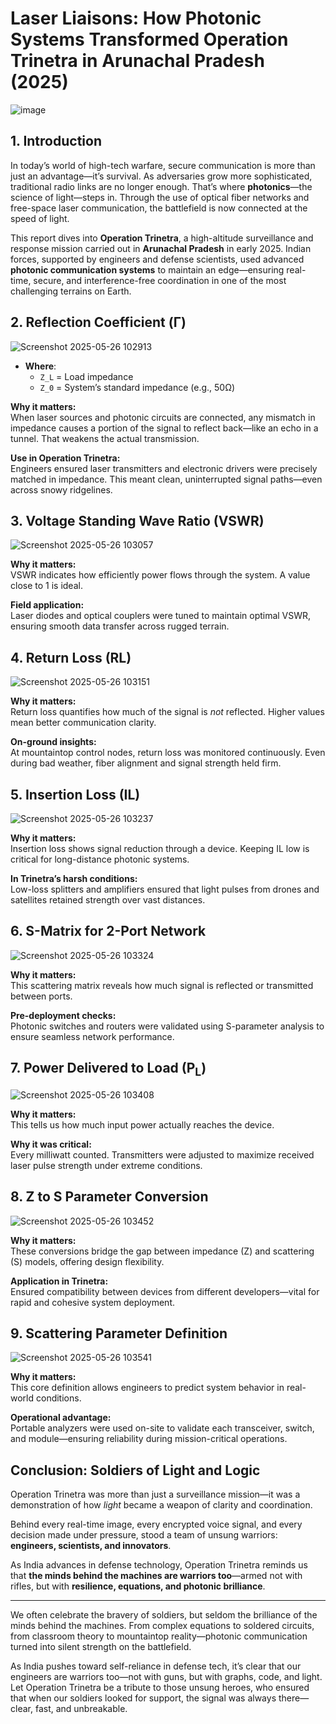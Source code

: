 #  Laser Liaisons: How Photonic Systems Transformed Operation Trinetra in Arunachal Pradesh (2025)

![image](https://github.com/user-attachments/assets/4b5b5749-cf1a-487a-92c9-0305b38bb012)


## 1. Introduction

In today’s world of high-tech warfare, secure communication is more than just an advantage—it’s survival. As adversaries grow more sophisticated, traditional radio links are no longer enough. That’s where **photonics**—the science of light—steps in. Through the use of optical fiber networks and free-space laser communication, the battlefield is now connected at the speed of light.

This report dives into **Operation Trinetra**, a high-altitude surveillance and response mission carried out in **Arunachal Pradesh** in early 2025. Indian forces, supported by engineers and defense scientists, used advanced **photonic communication systems** to maintain an edge—ensuring real-time, secure, and interference-free coordination in one of the most challenging terrains on Earth.


## 2. Reflection Coefficient (Γ)

![Screenshot 2025-05-26 102913](https://github.com/user-attachments/assets/9d67242d-11e5-45d3-99fb-ec6e62ef9c28)

- **Where**:
  - `Z_L` = Load impedance  
  - `Z_0` = System’s standard impedance (e.g., 50Ω)

**Why it matters:**  
When laser sources and photonic circuits are connected, any mismatch in impedance causes a portion of the signal to reflect back—like an echo in a tunnel. That weakens the actual transmission.

**Use in Operation Trinetra:**  
Engineers ensured laser transmitters and electronic drivers were precisely matched in impedance. This meant clean, uninterrupted signal paths—even across snowy ridgelines.


## 3. Voltage Standing Wave Ratio (VSWR)

![Screenshot 2025-05-26 103057](https://github.com/user-attachments/assets/f68ce677-cd47-4a06-a8da-1a1206ccfe30)

**Why it matters:**  
VSWR indicates how efficiently power flows through the system. A value close to 1 is ideal.

**Field application:**  
Laser diodes and optical couplers were tuned to maintain optimal VSWR, ensuring smooth data transfer across rugged terrain.


## 4. Return Loss (RL)

![Screenshot 2025-05-26 103151](https://github.com/user-attachments/assets/63d68b04-a376-4713-bb36-94461887776b)

**Why it matters:**  
Return loss quantifies how much of the signal is *not* reflected. Higher values mean better communication clarity.

**On-ground insights:**  
At mountaintop control nodes, return loss was monitored continuously. Even during bad weather, fiber alignment and signal strength held firm.


## 5. Insertion Loss (IL)

![Screenshot 2025-05-26 103237](https://github.com/user-attachments/assets/f4380f90-b294-4736-9e07-2df30df416fc)


**Why it matters:**  
Insertion loss shows signal reduction through a device. Keeping IL low is critical for long-distance photonic systems.

**In Trinetra’s harsh conditions:**  
Low-loss splitters and amplifiers ensured that light pulses from drones and satellites retained strength over vast distances.


## 6. S-Matrix for 2-Port Network

![Screenshot 2025-05-26 103324](https://github.com/user-attachments/assets/4c2000c8-9f92-4e19-b74f-6496aed9ee90)


**Why it matters:**  
This scattering matrix reveals how much signal is reflected or transmitted between ports.

**Pre-deployment checks:**  
Photonic switches and routers were validated using S-parameter analysis to ensure seamless network performance.


## 7. Power Delivered to Load (P<sub>L</sub>)

![Screenshot 2025-05-26 103408](https://github.com/user-attachments/assets/bdf6a5e6-7ce4-41bd-9e38-66a85ed957bc)


**Why it matters:**  
This tells us how much input power actually reaches the device.

**Why it was critical:**  
Every milliwatt counted. Transmitters were adjusted to maximize received laser pulse strength under extreme conditions.


## 8. Z to S Parameter Conversion

![Screenshot 2025-05-26 103452](https://github.com/user-attachments/assets/485eb0ac-2a6c-425f-9cfe-f5dff28d3c6e)


**Why it matters:**  
These conversions bridge the gap between impedance (Z) and scattering (S) models, offering design flexibility.

**Application in Trinetra:**  
Ensured compatibility between devices from different developers—vital for rapid and cohesive system deployment.


## 9. Scattering Parameter Definition

![Screenshot 2025-05-26 103541](https://github.com/user-attachments/assets/66a96c85-1539-4a31-a689-0568eb3db66b)


**Why it matters:**  
This core definition allows engineers to predict system behavior in real-world conditions.

**Operational advantage:**  
Portable analyzers were used on-site to validate each transceiver, switch, and module—ensuring reliability during mission-critical operations.



##  Conclusion: Soldiers of Light and Logic

Operation Trinetra was more than just a surveillance mission—it was a demonstration of how *light* became a weapon of clarity and coordination.

Behind every real-time image, every encrypted voice signal, and every decision made under pressure, stood a team of unsung warriors: **engineers, scientists, and innovators**. 

As India advances in defense technology, Operation Trinetra reminds us that **the minds behind the machines are warriors too**—armed not with rifles, but with **resilience, equations, and photonic brilliance**.

---

We often celebrate the bravery of soldiers, but seldom the brilliance of the minds behind the machines. From complex equations to soldered circuits, from classroom theory to mountaintop reality—photonic communication turned into silent strength on the battlefield.

As India pushes toward self-reliance in defense tech, it’s clear that our engineers are warriors too—not with guns, but with graphs, code, and light. Let Operation Trinetra be a tribute to those unsung heroes, who ensured that when our soldiers looked for support, the signal was always there—clear, fast, and unbreakable.

